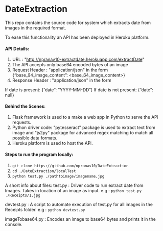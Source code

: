 # DateExtraction

This repo contains the source code for system which extracts date from images in the required format.

To ease this functionality an API has been deployed in Heroku platform.


#### API Details:
1) URL : "http://npranav10-extractdate.herokuapp.com/extractDate"
2) The API accepts only base64 encoded bytes of an image
3) Request Header : "application/json" in the form {“base_64_image_content”: <base_64_image_content>}
4) Response Header : "application/json" in the form

If date is present:
{“date”: “YYYY-MM-DD”}
If date is not present:
{“date”: null}



#### Behind the Scenes:
1) Flask framework is used to a make a web app in Python to serve the API requests. 
2) Python driver code: "pytesseract" package is used to extract text from image and "js2py" package for advanced regex matching to match all possible data formats. 
3) Heroku platform is used to host the API.

#### Steps to run the program locally:
1) `git clone https://github.com/npranav10/DateExtraction`
2) `cd ./DateExtraction/localTest`
3) `python test.py ./pathtoimage/imagename.jpg`

A short info about files:
test.py : Driver code to run extract date from Images. Takes in location of an image as input.
e.g : `python test.py ./Receipts/1.jpg`

devtest.py : A script to automate execution of test.py for all images in the Receipts folder.
e.g : `python devtest.py`

imageTobase64.py : Encodes an image to base64 bytes and prints it in the console.
